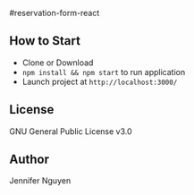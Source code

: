 #reservation-form-react

## How to Start
- Clone or Download
- `npm install && npm start` to run application
- Launch project at `http://localhost:3000/`

## License
GNU General Public License v3.0

## Author
Jennifer Nguyen